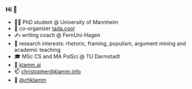 ### Hi 👋

- 👨‍🔬 PhD student @ University of Mannheim
- 🚀 co-organizer [tada.cool](tada.cool)
- ✍️ writing coach @ FernUni-Hagen
- 🤗 research interests: rhetoric, framing, populism, argument mining and academic teaching
- 🎓 MSc CS and MA PolSci @ TU Darmstadt
- 👀 [klamm.ai](https://chkla.github.io/gitPage/)
- 📫 christopher@klamm.info
- 🐤 [@chklamm](https://twitter.com/chklamm)

